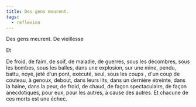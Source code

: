 ```yaml
---
title: Des gens meurent.
tags:
  - reflexion
---
```


Des gens meurent.
De vieillesse

Et

De froid, de faim, de soif, de maladie, de guerres, sous les décombres, sous les bombes, sous les balles, dans une explosion, sur une mine, pendu, battu, noyé, jeté d'un pont, exécuté, seul, sous les coups , d'un coup de couteau, à genoux, debout, dans leurs lits, dans un dernière étreinte, dans la haine, dans la peur, de froid, de chaud, de façon spectaculaire, de façon anecdotiques, pour eux, pour les autres, à cause des autres. Et chacune de ces morts est une échec.
